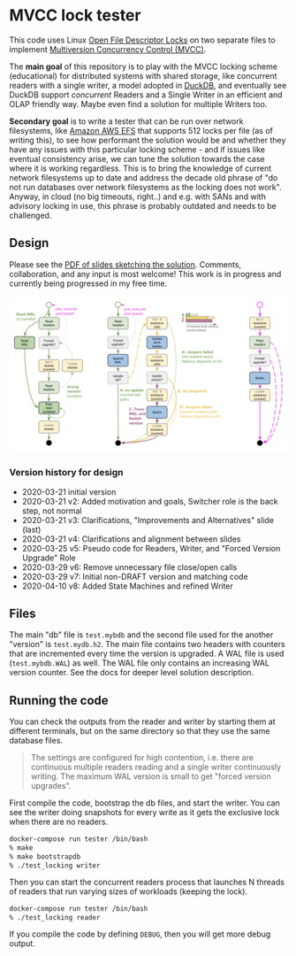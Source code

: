# MVCC lock tester

This code uses Linux [Open File Descriptor Locks](https://www.gnu.org/software/libc/manual/html_node/Open-File-Description-Locks.html) on two separate files to implement [Multiversion Concurrency Control (MVCC)](https://en.wikipedia.org/wiki/Multiversion_concurrency_control).

The **main goal** of this repository is to play with the MVCC locking scheme (educational) for distributed systems with shared storage, like concurrent readers with a single writer, a model adopted in [DuckDB](https://github.com/cwida/duckdb), and eventually see DuckDB support *concurrent* Readers and a Single Writer in an efficient and OLAP friendly way. Maybe even find a solution for multiple Writers too.

**Secondary goal** is to write a tester that can be run over network filesystems, like [Amazon AWS EFS](https://aws.amazon.com/efs/) that supports 512 locks per file (as of writing this), to see how performant the solution would be and whether they have any issues with this particular locking scheme - and if issues like eventual consistency arise, we can tune the solution towards the case where it is working regardless. This is to bring the knowledge of current network filesystems up to date and address the decade old phrase of "do not run databases over network filesystems as the locking does not work". Anyway, in cloud (no big timeouts, right..) and e.g. with SANs and with advisory locking in use, this phrase is probably outdated and needs to be challenged.

## Design

Please see the [PDF of slides sketching the solution](doc/Switcher%20role%20for%20concurrent%20Readers%20and%20a%20Single%20Writer%20MVCC.pdf). Comments, collaboration, and any input is most welcome! This work is in progress and currently being progressed in my free time.

![State Machines](doc/state-machines.png)

### Version history for design

- 2020-03-21 initial version
- 2020-03-21 v2: Added motivation and goals, Switcher role is the back step, not normal
- 2020-03-21 v3: Clarifications, "Improvements and Alternatives" slide (last)
- 2020-03-21 v4: Clarifications and alignment between slides
- 2020-03-25 v5: Pseudo code for Readers, Writer, and "Forced Version Upgrade" Role
- 2020-03-29 v6: Remove unnecessary file close/open calls
- 2020-03-29 v7: Initial non-DRAFT version and matching code
- 2020-04-10 v8: Added State Machines and refined Writer

## Files

The main "db" file is `test.mybdb` and the second file used for the another "version" is `test.mydb.h2`. The main file contains two headers with counters that are incremented every time the version is upgraded. A WAL file is used (`test.mybdb.WAL`) as well. The WAL file only contains an increasing WAL version counter. See the docs for deeper level solution description.

## Running the code

You can check the outputs from the reader and writer by starting them at different terminals, but on the same directory so that they use the same database files.

> The settings are configured for high contention, i.e. there are continuous multiple readers reading and a single writer continuously writing. The maximum WAL version is small to get "forced version upgrades".

First compile the code, bootstrap the db files, and start the writer. You can see the writer doing snapshots for every write as it gets the exclusive lock when there are no readers.

```shell
docker-compose run tester /bin/bash
% make
% make bootstrapdb
% ./test_locking writer
```

Then you can start the concurrent readers process that launches N threads of readers that run varying sizes of workloads (keeping the lock).

```shell
docker-compose run tester /bin/bash
% ./test_locking reader
```

If you compile the code by defining `DEBUG`, then you will get more debug output.
